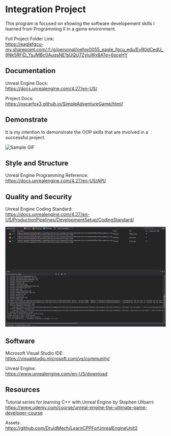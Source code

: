 # Integration Project

This program is focused on showing the software developement skills I learned from Programming II in a game environment.

Full Project Folder Link: <br />
https://eaglefgcu-my.sharepoint.com/:f:/g/personal/oefox0055_eagle_fgcu_edu/EvR0dCedU_9Nk5RFiD_YsJMBc0AuqsNE1sUQU7ZyIuWx8A?e=6sceHY

## Documentation
Unreal Engine Docs: <br />
https://docs.unrealengine.com/4.27/en-US/ <br />

Project Docs: <br />
https://oscarfox3.github.io/SimpleAdventureGame/html/ <br />

## Demonstrate
It is my intention to demonstrate the OOP skills that are involved in a successful project. <br />

![Sample GIF](GameDemo.gif)

## Style and Structure
Unreal Engine Programming Reference: <br />
https://docs.unrealengine.com/4.27/en-US/API/

## Quality and Security
Unreal Engine Coding Standard: <br />
https://docs.unrealengine.com/4.27/en-US/ProductionPipelines/DevelopmentSetup/CodingStandard/

![Sample Image](ErrorList.png)

## Software

Microsoft Visual Studio IDE: <br />
https://visualstudio.microsoft.com/vs/community/

Unreal Engine: <br />
https://www.unrealengine.com/en-US/download

## Resources

Tutorial series for learning C++ with Unreal Engine by Stephen Ulibarri: <br />
https://www.udemy.com/course/unreal-engine-the-ultimate-game-developer-course

Assets: <br />
https://github.com/DruidMech/LearnCPPForUnrealEngineUnit2
